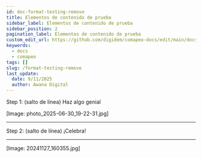 ```yaml
---
id: doc-format-testing-remove
title: Elementos de contenido de prueba
sidebar_label: Elementos de contenido de prueba
sidebar_position: 2
pagination_label: Elementos de contenido de prueba
custom_edit_url: https://github.com/digidem/comapeo-docs/edit/main/docs/format-testing-remove.md
keywords:
  - docs
  - comapeo
tags: []
slug: /format-testing-remove
last_update:
  date: 9/11/2025
  author: Awana Digital
---
```

Step 1: (salto de línea)
Haz algo genial


[Image: photo_2025-06-30_19-22-31.jpg]


---


Step 2: (salto de línea)
¡Celebra!


---


[Image: 20241127_160355.jpg]

